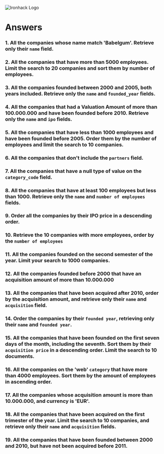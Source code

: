 ![Ironhack Logo](https://i.imgur.com/1QgrNNw.png)

# Answers

### 1. All the companies whose name match 'Babelgum'. Retrieve only their `name` field.

<!-- query: {"name":"Babelgum"}
projection: {"name":1,"\_id":0}
 -->

### 2. All the companies that have more than 5000 employees. Limit the search to 20 companies and sort them by **number of employees**.

<!-- query: {"number_of_employees":{\$gt:5000}}
sort: {"number_of_employees":-1} -->

### 3. All the companies founded between 2000 and 2005, both years included. Retrieve only the `name` and `founded_year` fields.

<!-- query: {$and: [{“founded_year”: {$gt: 1999}}, {“founded_year”: {\$lt: 2006}}]}
projection:{“name”: 1, “founded_year”: 1, “\_id”: 0} -->

### 4. All the companies that had a Valuation Amount of more than 100.000.000 and have been founded before 2010. Retrieve only the `name` and `ipo` fields.

<!-- query: {$and: [{founded_year: {$lt: 2010}},{"ipo.valuation_amount": {\$gt: 100000000}}]}
projection:{“name”: 1, "ipo": 1, “\_id”: 0} -->

### 5. All the companies that have less than 1000 employees and have been founded before 2005. Order them by the number of employees and limit the search to 10 companies.

<!-- query: {$and: [{founded_year: {$lt: 2005}},{"number_of_employees": {\$lt: 1000}}]}
projection:
sort: {"number_of_employees":-1} -->

### 6. All the companies that don't include the `partners` field.

<!-- query: {partners: {\$exists: false}} -->

### 7. All the companies that have a null type of value on the `category_code` field.

<!-- query: {category_code: null} -->

### 8. All the companies that have at least 100 employees but less than 1000. Retrieve only the `name` and `number of employees` fields.

<!-- query: {$and: [{"number_of_employees": {$gt: 99}},{"number_of_employees": {$lt: 1000}}]}
projection: {"name": 1, "number_of_employees": 1, "_id": 0}
limit: -->

### 9. Order all the companies by their IPO price in a descending order.

<!-- query:
sort: {"ipo.valuation_amount" : -1} -->

### 10. Retrieve the 10 companies with more employees, order by the `number of employees`

<!-- query:
sort: {"number_of_employees": -1}
skip:
limit: 10 -->

### 11. All the companies founded on the second semester of the year. Limit your search to 1000 companies.

<!-- {founded_month: {$gte : 6}}
limit 1000 -->

### 12. All the companies founded before 2000 that have an acquisition amount of more than 10.000.000

<!-- query: {$and:[{"acquisition.price_amount":{$gt: 10000000}}, {founded_year:{$lt:2000}}]} -->

### 13. All the companies that have been acquired after 2010, order by the acquisition amount, and retrieve only their `name` and `acquisition` field.

<!-- query: {"acquisition.acquired_year":{$gt:2010}}
projection:{"name": 1, "acquisition.price_amount": 1, "_id": 0}
sort: {"acquisition.price_amount":-1} -->

### 14. Order the companies by their `founded year`, retrieving only their `name` and `founded year`.

<!-- query: 
projection:{"name": 1, "founded_year": 1, "_id": 0}
sort:  {founded_year: -1} -->

### 15. All the companies that have been founded on the first seven days of the month, including the seventh. Sort them by their `acquisition price` in a descending order. Limit the search to 10 documents.

<!-- query: {"founded_day": {$lt: 8}}
 sort: {"acquisition.price_amount": 1}
limit:10-->

### 16. All the companies on the 'web' `category` that have more than 4000 employees. Sort them by the amount of employees in ascending order.

<!-- query: { $and: [ { category_code : "web" } , { number_of_employees : { $gt : 4000}} ]}
 sort: {number_of_employees : 1 }-->

### 17. All the companies whose acquisition amount is more than 10.000.000, and currency is 'EUR'.

<!-- db.companies.find({$and: [{“acquisition.price_currency_code”: “EUR”}, {“acquisition.price_amount”: {$gt: 10000000}}]}) -->

### 18. All the companies that have been acquired on the first trimester of the year. Limit the search to 10 companies, and retrieve only their `name` and `acquisition` fields.

<!-- query: {$and:[{"acquisition.acquired_month":{$gte:1}},{"acquisition.acquired_month":{$lte:3}}]}
projection:{name: 1, acquisition: 1}
 limit:10-->

### 19. All the companies that have been founded between 2000 and 2010, but have not been acquired before 2011.

<!-- {$and: [{founded_year:{$gte:2000}},{founded_year:{$lte:2010}},{"acquisitions.acquired_year":{$lte:2011}}]} -->
